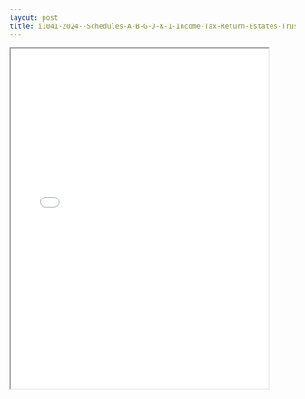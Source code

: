 ```yaml
---
layout: post
title: i1041-2024--Schedules-A-B-G-J-K-1-Income-Tax-Return-Estates-Trusts
---
```


<div class="pdf-container">
<iframe src="/ea//_pdf-2-md/i1041-2024--Schedules-A-B-G-J-K-1-Income-Tax-Return-Estates-Trusts.pdf" height="600" width="90%" allowFullScreen="true"></iframe>
</div>

